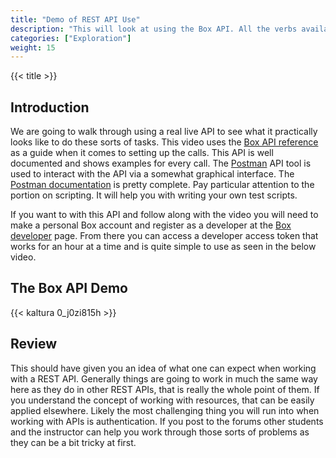 ```yaml
---
title: "Demo of REST API Use"
description: "This will look at using the Box API. All the verbs available in the Box API are demonstrated using the PostMan API tool."
categories: ["Exploration"]
weight: 15
---
```

<!--- Make sure to fill out the title and description above, they will be used when generating lists of exploration topics -->
<!--- The weight above determines what order this will be shown among other exploration topics in this same folder, lower numbers are shown first. Start using at least multiples of 5, that way if you need to add a content page between existing ones there are enough open weights to do so. They are integers only -->

{{< title >}}
## Introduction
<!--- Introduce the content of this exploration -->
We are going to walk through using a real live API to see what it practically looks like to do these sorts of tasks. This video uses the [Box API reference](https://developer.box.com/v2.0/reference) as a guide when it comes to setting up the calls. This API is well documented and shows examples for every call. The [Postman](https://www.getpostman.com/) API tool is used to interact with the API via a somewhat graphical interface. The [Postman documentation](https://www.getpostman.com/docs/v6/) is pretty complete. Pay particular attention to the portion on scripting. It will help you with writing your own test scripts.

If you want to with this API and follow along with the video you will need to make a personal Box account and register as a developer at the [Box developer](https://developer.box.com/) page. From there you can access a developer access token that works for an hour at a time and is quite simple to use as seen in the below video.

## The Box API Demo
{{< kaltura 0_j0zi815h >}}


## Review
<!--- Encourage students to reflect on what they should have learned from this exploration. -->
This should have given you an idea of what one can expect when working with a REST API. Generally things are going to work in much the same way here as they do in other REST APIs, that is really the whole point of them. If you understand the concept of working with resources, that can be easily applied elsewhere. Likely the most challenging thing you will run into when working with APIs is authentication. If you post to the forums other students and the instructor can help you work through those sorts of problems as they can be a bit tricky at first.